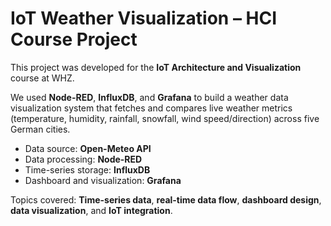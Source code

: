 # IoT Weather Visualization – HCI Course Project

This project was developed for the **IoT Architecture and Visualization** course at WHZ.

We used **Node-RED**, **InfluxDB**, and **Grafana** to build a weather data visualization system that fetches and compares live weather metrics (temperature, humidity, rainfall, snowfall, wind speed/direction) across five German cities.

- Data source: **Open-Meteo API**
- Data processing: **Node-RED**
- Time-series storage: **InfluxDB**
- Dashboard and visualization: **Grafana**

Topics covered: **Time-series data**, **real-time data flow**, **dashboard design**, **data visualization**, and **IoT integration**.
